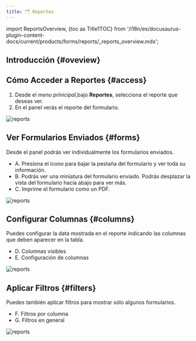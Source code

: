 ```yaml
---
title: 🗂 Reportes
---
```


import ReportsOverview, {toc as Title1TOC} from '/i18n/es/docusaurus-plugin-content-docs/current/products/forms/reports/_reports_overview.mdx';

## Introducción {#oveview}

<ReportsOverview/>

## Cómo Acceder a Reportes {#access}

1. Desde el _menu prinicipal_,bajo **Reportes**, selecciona el reporte que deseas ver.
2. En el panel verás el reporte del formulario.

<div className="img_sizing">

![reports](/img/productos_es/product_forms_reports_01.png)

</div>

## Ver Formularios Enviados {#forms}

Desde el panel podrás ver individualmente los formularios enviados.

- <span className="badge badge--danger">A.</span> Presiona el ícono para bajar la pestaña del formulario y ver toda su información.
- <span className="badge badge--danger">B.</span> Podrás ver una miniatura del formulario enviado. Podrás desplazar la vista del formulario hacia abajo para ver más.
- <span className="badge badge--danger">C.</span> Imprime el formulario como un PDF.

<div className="img_sizing">

![reports](/img/productos_es/product_forms_reports_02.png)

</div>

## Configurar Columnas {#columns}
Puedes configurar la data mostrada en el reporte indicando las columnas que deben aparecer en la tabla.

- <span className="badge badge--danger">D.</span> Columnas visibles
- <span className="badge badge--danger">E.</span> Configuración de columnas

<div className="img_sizing">

![reports](/img/productos_es/product_forms_reports_03.png)

</div>

## Aplicar Filtros {#filters}
Puedes también aplicar filtros para mostrar sólo algunos formularios.

- <span className="badge badge--danger">F.</span> Filtros por columna
- <span className="badge badge--danger">G.</span> Filtros en general


<div className="img_sizing">

![reports](/img/productos_es/product_forms_reports_04.png)

</div>